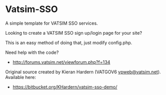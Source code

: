 # Vatsim-SSO
A simple template for VATSIM SSO services.

Looking to create a VATSIM SSO sign up/login page for your site?

This is an easy method of doing that, just modify config.php.

Need help with the code?
-  http://forums.vatsim.net/viewforum.php?f=134

Original source created by Kieran Hardern (VATGOV6 vpweb@vatsim.net). Available here:
- https://bitbucket.org/KHardern/vatsim-sso-demo/

